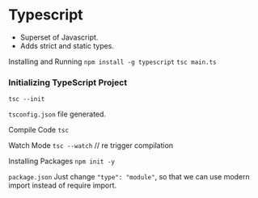 # Typescript

- Superset of Javascript.
- Adds strict and static types.

Installing and Running
`npm install -g typescript`
`tsc main.ts`

### Initializing TypeScript Project

`tsc --init`

`tsconfig.json` file generated.

Compile Code
`tsc`

Watch Mode
`tsc --watch` // re trigger compilation

Installing Packages
`npm init -y`

`package.json`
Just change `"type": "module"`, so that we can use modern import instead of require import.
